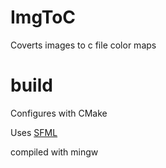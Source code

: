 # ImgToC
Coverts images to c file color maps

# build
Configures with CMake

Uses [SFML](https://www.sfml-dev.org/)

compiled with mingw
